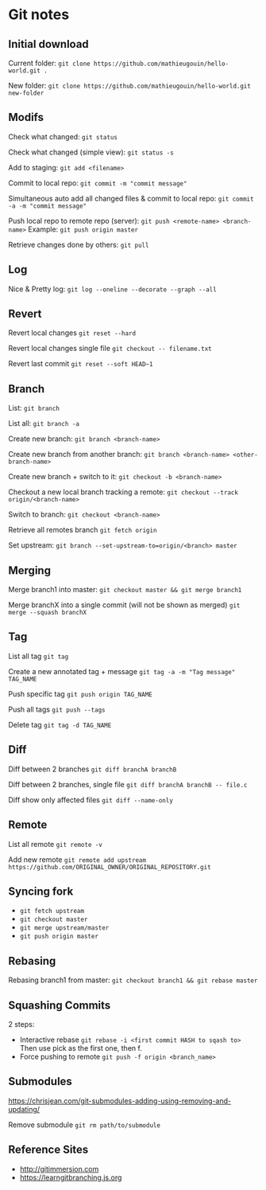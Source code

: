 # Git notes

## Initial download
Current folder:
`git clone https://github.com/mathieugouin/hello-world.git .`

New folder:
`git clone https://github.com/mathieugouin/hello-world.git new-folder`

## Modifs
Check what changed:
`git status`

Check what changed (simple view):
`git status -s`

Add to staging:
`git add <filename>`

Commit to local repo:
`git commit -m "commit message"`

Simultaneous auto add all changed files & commit to local repo:
`git commit -a -m "commit message"`

Push local repo to remote repo (server):
`git push <remote-name> <branch-name>`  Example: `git push origin master`

Retrieve changes done by others:
`git pull`

## Log
Nice & Pretty log:
`git log --oneline --decorate --graph --all`

## Revert
Revert local changes
`git reset --hard`

Revert local changes single file
`git checkout -- filename.txt`

Revert last commit
`git reset --soft HEAD~1`

## Branch
List:
`git branch`

List all:
`git branch -a`

Create new branch:
`git branch <branch-name>`

Create new branch from another branch:
`git branch <branch-name> <other-branch-name>`

Create new branch + switch to it:
`git checkout -b <branch-name>`

Checkout a new local branch tracking a remote:
`git checkout --track origin/<branch-name>`

Switch to branch:
`git checkout <branch-name>`

Retrieve all remotes branch
`git fetch origin`

Set upstream:
`git branch --set-upstream-to=origin/<branch> master`

## Merging
Merge branch1 into master:
`git checkout master && git merge branch1`

Merge branchX into a single commit (will not be shown as merged)
`git merge --squash branchX`

## Tag
List all tag
`git tag`

Create a new annotated tag + message
`git tag -a -m "Tag message" TAG_NAME`

Push specific tag
`git push origin TAG_NAME`

Push all tags
`git push --tags`

Delete tag
`git tag -d TAG_NAME`

## Diff
Diff between 2 branches
`git diff branchA branchB`

Diff between 2 branches, single file
`git diff branchA branchB -- file.c`

Diff show only affected files
`git diff --name-only`

## Remote
List all remote
`git remote -v`

Add new remote
`git remote add upstream https://github.com/ORIGINAL_OWNER/ORIGINAL_REPOSITORY.git`

## Syncing fork
* `git fetch upstream`
* `git checkout master`
* `git merge upstream/master`
* `git push origin master`

## Rebasing
Rebasing branch1 from master:
`git checkout branch1 && git rebase master`

## Squashing Commits
2 steps:
* Interactive rebase `git rebase -i <first commit HASH to sqash to>` Then use pick as the first one, then f.
* Force pushing to remote `git push -f origin <branch_name>`

## Submodules
https://chrisjean.com/git-submodules-adding-using-removing-and-updating/

Remove submodule
`git rm path/to/submodule`

## Reference Sites
* http://gitimmersion.com
* https://learngitbranching.js.org

